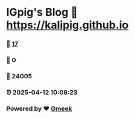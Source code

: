 # IGpig's Blog :link: https://kalipig.github.io 
### :page_facing_up: [17](https://kalipig.github.io/tag.html) 
### :speech_balloon: 0 
### :hibiscus: 24005 
### :alarm_clock: 2025-04-12 10:06:23 
### Powered by :heart: [Gmeek](https://github.com/Meekdai/Gmeek)
